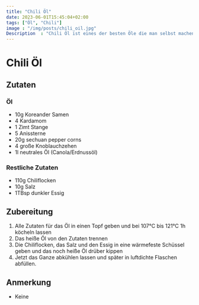 ```yaml
---
title: "Chili Öl"
date: 2023-06-01T15:45:04+02:00
tags: ["Öl", "Chili"]
image : "/img/posts/chili_oil.jpg"
Description  : "Chili Öl ist eines der besten Öle die man selbst machen kann. Im Geschmack einfach uheimlich gut."
---
```

# Chili Öl
## Zutaten
### Öl
- 10g Koreander Samen
- 4 Kardamom
- 1 Zimt Stange
- 5 Anissterne
- 20g sechuan pepper corns
- 4 große Knoblauchzehen
- 1l neutrales Öl (Canola/Erdnussöl)
### Restliche Zutaten
- 110g Chiliflocken
- 10g Salz 
- 1TBsp dunkler Essig


## Zubereitung
1. Alle Zutaten für das Öl in einen Topf geben und bei 107°C bis 121°C 1h köcheln lassen
2. Das heiße Öl von den Zutaten trennen
3. Die Chiliflocken, das Salz und den Essig in eine wärmefeste Schüssel geben und das noch heiße Öl drüber kippen
4. Jetzt das Ganze abkühlen lassen und später in luftdichte Flaschen abfüllen.


## Anmerkung
- Keine